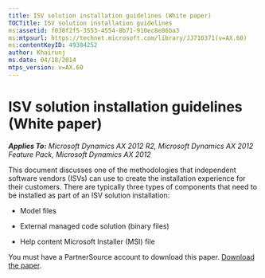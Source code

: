 ```yaml
---
title: ISV solution installation guidelines (White paper)
TOCTitle: ISV solution installation guidelines
ms:assetid: f038f2f5-3553-4554-8b71-910ec8e86ba3
ms:mtpsurl: https://technet.microsoft.com/library/JJ710371(v=AX.60)
ms:contentKeyID: 49384252
author: Khairunj
ms.date: 04/18/2014
mtps_version: v=AX.60
---
```


# ISV solution installation guidelines (White paper) 


_**Applies To:** Microsoft Dynamics AX 2012 R2, Microsoft Dynamics AX 2012 Feature Pack, Microsoft Dynamics AX 2012_

This document discusses one of the methodologies that independent software vendors (ISVs) can use to create the installation experience for their customers. There are typically three types of components that need to be installed as part of an ISV solution installation:

  - Model files

  - External managed code solution (binary files)

  - Help content Microsoft Installer (MSI) file

You must have a PartnerSource account to download this paper. [Download the paper](https://go.microsoft.com/fwlink/?linkid=266252).

  


